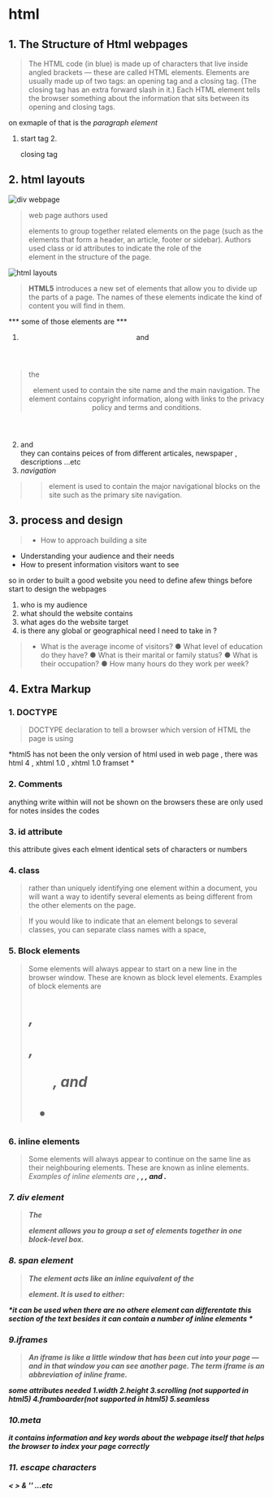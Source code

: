 #  html
## 1. The Structure of Html webpages
>The HTML code (in blue) is made up of characters that live inside angled
brackets — these are called HTML elements. Elements are usually
made up of two tags: an opening tag and a closing tag. (The closing tag
has an extra forward slash in it.) Each HTML element tells the browser
something about the information that sits between its opening and
closing tags.

on exmaple of that is the *paragraph element* **<p></p>**
 1. **<p>** start tag
 2.**</p>** closing tag
## 2. html layouts 
  ![div webpage](https://i.pinimg.com/originals/3e/1f/21/3e1f21c801040b1b713bc5604e193489.gif)

  
>web page authors used <div> elements to group
together related elements on the page (such as the elements that form a
header, an article, footer or sidebar). Authors used class or id attributes
to indicate the role of the <div> element in the structure of the page.


![html layouts](https://www.w3schools.com/html/img_sem_elements.gif)
 
>**HTML5** introduces a new set of elements that allow you to divide up the
parts of a page. The names of these elements indicate the kind of content
you will find in them.

*** some of those elements are ***
1. *<header>* and *<footer>* 
>the <header>
element used to contain the site
name and the main navigation.
The <footer> element contains
copyright information, along
with links to the privacy policy
and terms and conditions.

2. *<article>* and *<section>* they can contains peices of from different articales, newspaper , descriptions ...etc
3. *<nav> navigation* 
>> element is used to
contain the major navigational
blocks on the site such as the
primary site navigation.

## 3. process and design 
> * How to approach building a site
* Understanding your audience and their needs
* How to present information visitors want to see

so in order to built a good website you need to define afew things before start to design the webpages 
  1. who is my audience
  2. what should the website contains 
  3. what ages do the website target
  4. is there any global or geographical need I need to take in ?
 > * What is the average income of visitors?
● What level of education do they have?
● What is their marital or family status?
● What is their occupation?
● How many hours do they work per week? 

## 4. Extra Markup
 ###  1. DOCTYPE
 >DOCTYPE declaration to tell a
browser which version of HTML
the page is using 

*html5 has not been the only version of html used in web page ,  there was html 4 , xhtml 1.0 , xhtml 1.0 framset *
### 2. Comments **<!-- -->** 
anything write within will not be shown on the browsers these are only used for notes insides the codes
### 3. id attribute
this attribute gives each elment identical sets of characters or numbers
### 4. class 
>rather than uniquely identifying one element within
a document, you will want a way to identify several elements
as being different from the other elements on the page.

>If you would like to indicate that an element belongs to several
classes, you can separate class names with a space,

### 5. Block elements
>Some elements will always appear to start on a new line in
the browser window. These are known as block level elements.
>Examples of block elements are
>*<h1>, <p>, <ul>, and <li>*

### 6. inline elements
>Some elements will always appear to continue on the
same line as their neighbouring elements. These are known as
inline elements.
*Examples of inline elements are
<a>, <b>, <em>, and <img>.*

### 7. div element
>The <div> element allows you to
group a set of elements together
in one block-level box.

### 8. span element 
>The <span> element acts like
an inline equivalent of the <div>
element. It is used to either:

*it can be used when there are no othere element can differentate this section of the text besides it can contain a number of inline elements *

### 9.iframes 
>An iframe is like a little window that has been cut into your
page — and in that window you can see another page. The term
iframe is an abbreviation of inline
frame.

*some attributes needed*
 1.width
 2.height
 3.scrolling (not supported in html5)
 4.framboarder(not supported in html5)
 5.seamless

 ### 10.meta
 it contains information and key words about the webpage itself that helps the browser to index your page correctly
 ### 11. escape characters
 *<  >  & '' ...etc*










